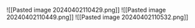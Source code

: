 ![[Pasted image 20240402110429.png]]
![[Pasted image 20240402110449.png]]
![[Pasted image 20240402110532.png]]
